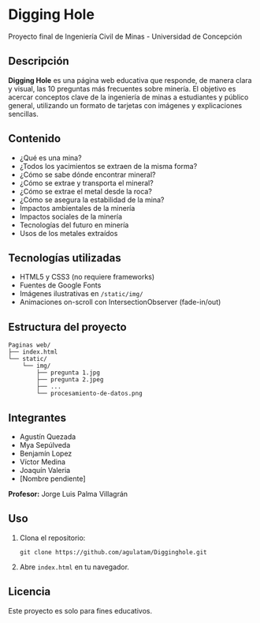 
# Digging Hole

Proyecto final de Ingeniería Civil de Minas - Universidad de Concepción

## Descripción

**Digging Hole** es una página web educativa que responde, de manera clara y visual, las 10 preguntas más frecuentes sobre minería. El objetivo es acercar conceptos clave de la ingeniería de minas a estudiantes y público general, utilizando un formato de tarjetas con imágenes y explicaciones sencillas.

## Contenido

- ¿Qué es una mina?
- ¿Todos los yacimientos se extraen de la misma forma?
- ¿Cómo se sabe dónde encontrar mineral?
- ¿Cómo se extrae y transporta el mineral?
- ¿Cómo se extrae el metal desde la roca?
- ¿Cómo se asegura la estabilidad de la mina?
- Impactos ambientales de la minería
- Impactos sociales de la minería
- Tecnologías del futuro en minería
- Usos de los metales extraídos

## Tecnologías utilizadas

- HTML5 y CSS3 (no requiere frameworks)
- Fuentes de Google Fonts
- Imágenes ilustrativas en `/static/img/`
- Animaciones on-scroll con IntersectionObserver (fade-in/out)

## Estructura del proyecto

```
Paginas web/
├── index.html
└── static/
    └── img/
        ├── pregunta 1.jpg
        ├── pregunta 2.jpeg
        ├── ...
        └── procesamiento-de-datos.png
```

## Integrantes

- Agustín Quezada
- Mya Sepúlveda
- Benjamín Lopez
- Víctor Medina
- Joaquín Valeria
- [Nombre pendiente]

**Profesor:** Jorge Luis Palma Villagrán

## Uso

1. Clona el repositorio:
   ```
   git clone https://github.com/agulatam/Digginghole.git
   ```
2. Abre `index.html` en tu navegador.

## Licencia

Este proyecto es solo para fines educativos.